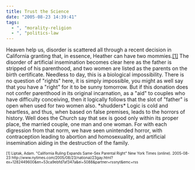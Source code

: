 ```yaml
---
title: Trust the Science
date: "2005-08-23 14:39:41"
tags:
  - ", "morality-religion
  - ", "politics-law
---
```

<p>Heaven help us, disorder is scattered all through a recent decision in California granting that, in essence, Heather can have two mommies.<a href="http://www.nytimes.com/2005/08/23/national/23gay.html?ex=1282449600&en=53ca9ebfd7af347a&ei=5088&partner=rssnyt&emc=rss">[1]</a> The disorder of artificial insemination becomes clear here as the father is stripped of his parenthood, and two women are listed as the parents on the birth certificate.  Needless to day, this is a biological impossibility.  There is no question of "rights" here, it is simply impossible, you might as well say that you have a "right" for it to be sunny tomorrow.  But if this donation does not confer parenthood in its original incarnation, as a "aid" to couples who have difficulty conceiving, then it logically follows that the slot of "father" is open when used for two women also.  *shudders* Logic is cold and heartless, and thus, when based on false premises, leads to the horrors of history.  Well does the Church say that sex is good only within its proper place, the married couple, one man and one woman.  For with each digression from that norm, we have seen unintended horror, with contraception leading to abortion and homosexuality, and artificial insemination aiding in the destruction of the family.</p>  <font size="-2"> [1] Liptak, Adam.  "California Ruling Expands Same-Sex Parental Right" New York Times (online).  2005-08-23 http://www.nytimes.com/2005/08/23/national/23gay.html?ex=1282449600&en=53ca9ebfd7af347a&ei=5088&partner=rssnyt&emc=rss </font>

